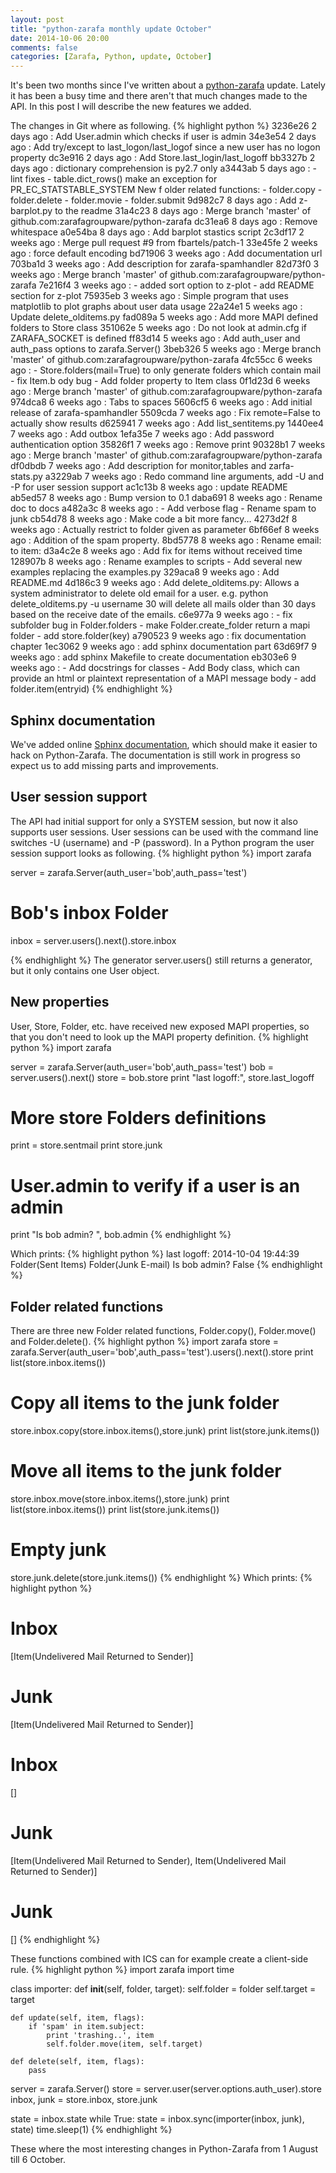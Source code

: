 ```yaml
---
layout: post
title: "python-zarafa monthly update October"
date: 2014-10-06 20:00
comments: false
categories: [Zarafa, Python, update, October]
---
```


It's been two months since I've written about a [python-zarafa](https://github.com/zarafagroupware/python-zarafa) update. Lately it has been a busy time and there aren't that much changes made to the API.
In this post I will describe the new features we added.

The changes in Git where as following.
{% highlight python %}
3236e26 2 days ago : Add User.admin which checks if user is admin
34e3e54 2 days ago : Add try/except to last_logon/last_logof since a new user has no logon property
dc3e916 2 days ago : Add Store.last_login/last_logoff
bb3327b 2 days ago : dictionary comprehension is py2.7 only
a3443ab 5 days ago : - lint fixes - table.dict_rows() make an exception for PR_EC_STATSTABLE_SYSTEM New f
older related functions: - folder.copy - folder.delete - folder.movie - folder.submit
9d982c7 8 days ago : Add z-barplot.py to the readme
31a4c23 8 days ago : Merge branch 'master' of github.com:zarafagroupware/python-zarafa
dc31ea6 8 days ago : Remove whitespace
a0e54ba 8 days ago : Add barplot stastics script
2c3df17 2 weeks ago : Merge pull request #9 from fbartels/patch-1
33e45fe 2 weeks ago : force default encoding
bd71906 3 weeks ago : Add documentation url
703ba1d 3 weeks ago : Add description for zarafa-spamhandler
82d73f0 3 weeks ago : Merge branch 'master' of github.com:zarafagroupware/python-zarafa
7e216f4 3 weeks ago : - added sort option to z-plot - add README section for z-plot
75935eb 3 weeks ago : Simple program that uses matplotlib to plot graphs about user data usage
22a24e1 5 weeks ago : Update delete_olditems.py
fad089a 5 weeks ago : Add more MAPI defined folders to Store class
351062e 5 weeks ago : Do not look at admin.cfg if ZARAFA_SOCKET is defined
ff83d14 5 weeks ago : Add auth_user and auth_pass options to zarafa.Server()
3beb326 5 weeks ago : Merge branch 'master' of github.com:zarafagroupware/python-zarafa
4fc55cc 6 weeks ago : - Store.folders(mail=True) to only generate folders which contain mail - fix Item.b
ody bug - Add folder property to Item class
0f1d23d 6 weeks ago : Merge branch 'master' of github.com:zarafagroupware/python-zarafa
974dca8 6 weeks ago : Tabs to spaces
5606cf5 6 weeks ago : Add initial release of zarafa-spamhandler
5509cda 7 weeks ago : Fix remote=False to actually show results
d625941 7 weeks ago : Add list_sentitems.py
1440ee4 7 weeks ago : Add outbox
1efa35e 7 weeks ago : Add password authentication option
35826f1 7 weeks ago : Remove print
90328b1 7 weeks ago : Merge branch 'master' of github.com:zarafagroupware/python-zarafa
df0dbdb 7 weeks ago : Add description for monitor,tables and zarfa-stats.py
a3229ab 7 weeks ago : Redo command line arguments, add -U and -P for user session support
ac1c13b 8 weeks ago : update README
ab5ed57 8 weeks ago : Bump version to 0.1
daba691 8 weeks ago : Rename doc to docs
a482a3c 8 weeks ago : - Add verbose flag - Rename spam to junk
cb54d78 8 weeks ago : Make code a bit more fancy...
4273d2f 8 weeks ago : Actually restrict to folder given as parameter
6bf66ef 8 weeks ago : Addition of the spam property.
8bd5778 8 weeks ago : Rename email: to item:
d3a4c2e 8 weeks ago : Add fix for items without received time
128907b 8 weeks ago : Rename examples to scripts - Add several new examples replacing the examples.py
329aca8 9 weeks ago : Add README.md
4d186c3 9 weeks ago : Add delete_olditems.py: Allows a system administrator to delete old email for a user. e.g. python delete_olditems.py -u username 30 will delete all mails older than 30 days based on the receive date of the emails.
c6e977a 9 weeks ago : - fix subfolder bug in Folder.folders - make Folder.create_folder return a mapi folder - add store.folder(key)
a790523 9 weeks ago : fix documentation chapter
1ec3062 9 weeks ago : add sphinx documentation part
63d69f7 9 weeks ago : add sphinx Makefile to create documentation
eb303e6 9 weeks ago : - Add docstrings for classes - Add Body class, which can provide an html or plaintext representation of a MAPI message body - add folder.item(entryid)
{% endhighlight %}

Sphinx documentation
--------------------

We've added online [Sphinx documentation](http://doc.zarafa.com/trunk/Python_Zarafa/), which should make it easier to hack on Python-Zarafa. The documentation is still work in progress so expect us to add missing parts and improvements.

User session support
--------------------
The API had initial support for only a SYSTEM session, but now it also supports user sessions. User sessions can be used with the command line switches -U (username) and -P (password).
In a Python program the user session support looks as following.
{% highlight python %}
import zarafa

server = zarafa.Server(auth_user='bob',auth_pass='test')

# Bob's inbox Folder
inbox = server.users().next().store.inbox

{% endhighlight %}
The generator server.users() still returns a generator, but it only contains one User object.

New properties
--------------
User, Store, Folder, etc. have received new exposed MAPI properties, so that you don't need to look up the MAPI property definition.
{% highlight python %}
import zarafa

server = zarafa.Server(auth_user='bob',auth_pass='test')
bob = server.users().next()
store = bob.store
print "last logoff:", store.last_logoff

# More store Folders definitions
print = store.sentmail
print store.junk

# User.admin to verify if a user is an admin
print "Is bob admin? ", bob.admin
{% endhighlight %}

Which prints:
{% highlight python %}
last logoff: 2014-10-04 19:44:39
Folder(Sent Items)
Folder(Junk E-mail)
Is bob admin? False
{% endhighlight %}

Folder related functions
------------------------
There are three new Folder related functions, Folder.copy(), Folder.move() and Folder.delete(). 
{% highlight python %}
import zarafa
store = zarafa.Server(auth_user='bob',auth_pass='test').users().next().store
print list(store.inbox.items())
# Copy all items to the junk folder
store.inbox.copy(store.inbox.items(),store.junk)
print list(store.junk.items())
# Move all items to the junk folder
store.inbox.move(store.inbox.items(),store.junk)
print list(store.inbox.items())
print list(store.junk.items())
# Empty junk
store.junk.delete(store.junk.items())
{% endhighlight %}
Which prints:
{% highlight python %}
# Inbox
[Item(Undelivered Mail Returned to Sender)]
# Junk
[Item(Undelivered Mail Returned to Sender)]
# Inbox
[]
# Junk
[Item(Undelivered Mail Returned to Sender), Item(Undelivered Mail Returned to Sender)]
# Junk
[]
{% endhighlight %}

These functions combined with ICS can for example create a client-side rule.
{% highlight python %}
import zarafa
import time

class importer:
    def __init__(self, folder, target):
        self.folder = folder
        self.target = target

    def update(self, item, flags):
        if 'spam' in item.subject:
            print 'trashing..', item
            self.folder.move(item, self.target)

    def delete(self, item, flags):
        pass

server = zarafa.Server()
store = server.user(server.options.auth_user).store
inbox, junk = store.inbox, store.junk

state = inbox.state
while True:
    state = inbox.sync(importer(inbox, junk), state)
    time.sleep(1)
{% endhighlight %}

These where the most interesting changes in Python-Zarafa from 1 August till 6 October.
